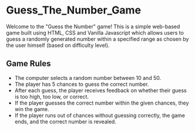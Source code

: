 # Guess_The_Number_Game
Welcome to the "Guess the Number" game! This is a simple web-based game built using HTML, CSS and Vanilla Javascript which allows users to guess a randomly generated number within a specified range as chosen by the user himself (based on difficulty level).

## Game Rules

- The computer selects a random number between 10 and 50.
- The player has 5 chances to guess the correct number.
- After each guess, the player receives feedback on whether their guess is too high, too low, or correct.
- If the player guesses the correct number within the given chances, they win the game.
- If the player runs out of chances without guessing correctly, the game ends, and the correct number is revealed.
